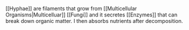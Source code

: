 [[Hyphae]] are filaments that grow from [[Multicellular Organisms|Multicelluar]] [[Fungi]] and it secretes [[Enzymes]] that can break down organic matter. I then absorbs nutrients after decomposition. 